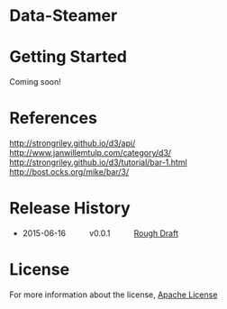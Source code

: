 # Data-Steamer

Getting Started
=============
Coming soon!

References
=============
http://strongriley.github.io/d3/api/
http://www.janwillemtulp.com/category/d3/
http://strongriley.github.io/d3/tutorial/bar-1.html
http://bost.ocks.org/mike/bar/3/

Release History
=============
 * 2015-06-16   v0.0.1   [Rough Draft](http://anthonyfassett.blogspot.com/2015/06/project-raft-draft-for-data-steamer.html)

License
=============
For more information about the license, [Apache License](https://github.com/fassetar/Data-Steamer/blob/master/LICENSE)
